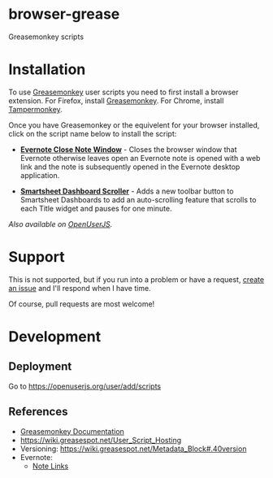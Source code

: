 # browser-grease
Greasemonkey scripts

# Installation #
To use [Greasemonkey](https://en.wikipedia.org/wiki/Greasemonkey) user scripts you need to first install a browser extension. For Firefox, install [Greasemonkey](https://addons.mozilla.org/firefox/addon/greasemonkey/). For Chrome, install [Tampermonkey](https://chrome.google.com/webstore/detail/tampermonkey/dhdgffkkebhmkfjojejmpbldmpobfkfo).

Once you have Greasemonkey or the equivelent for your browser installed, click on the script name below to install the script:

* **[Evernote Close Note Window](https://github.com/activescott/browser-grease/raw/master/evernote-close-note-window/evernote-close-note-window.user.js)** - Closes the browser window that Evernote otherwise leaves open an Evernote note is opened with a web link and the note is subsequently opened in the Evernote desktop application.

* **[Smartsheet Dashboard Scroller](https://github.com/activescott/browser-grease/raw/master/smartsheet-dashboard-scroller/smartsheetDashboardScroller.user.js)** - Adds a new toolbar button to Smartsheet Dashboards to add an auto-scrolling feature that scrolls to each Title widget and pauses for one minute.

*Also available on [OpenUserJS](https://openuserjs.org/users/activescott/scripts).*

# Support #
This is not supported, but if you run into a problem or have a request, [create an issue](https://github.com/activescott/browser-grease/issues) and I'll respond when I have time.

Of course, pull requests are most welcome!


# Development #
## Deployment ##
Go to https://openuserjs.org/user/add/scripts

## References ##
* [Greasemonkey Documentation](https://wiki.greasespot.net/Greasemonkey_Manual:API) 
* https://wiki.greasespot.net/User_Script_Hosting
* Versioning: https://wiki.greasespot.net/Metadata_Block#.40version
* Evernote:
    * [Note Links](https://dev.evernote.com/doc/articles/note_links.php)
    